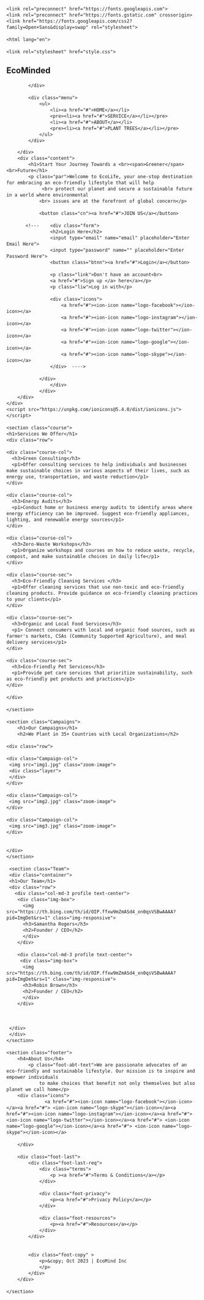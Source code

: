 <!doctype html>
<html>
<head>
    <meta charset="UTF-8">
    <meta name="viewport" content="width=device-width, initial-scale=1.0">
    <title>EcoMinded</title>

    <link rel="preconnect" href="https://fonts.googleapis.com">
    <link rel="preconnect" href="https://fonts.gstatic.com" crossorigin>
    <link href="https://fonts.googleapis.com/css2?family=Open+Sans&display=swap" rel="stylesheet">
         
    <html lang="en">

    <link rel="stylesheet" href="style.css">
</head>

<body>
    <h2 class="logo">EcoMinded</h2>
    <div class="main">
        <div class="navbar">
            <div class="icon">

            </div>

            <div class="menu">
                <ul>
                    <li><a href="#">HOME</a></li>
                    <pre><li><a href="#">SERVICE</a></li></pre>
                    <li><a href="#">ABOUT</a></li>
                    <pre><li><a href="#">PLANT TREES</a></li></pre>
                </ul>
            </div>

<!--
            <div class="search">
                <input class="srch" type="search" name="" placeholder="Type To text">
                <a href="#"> <button class="btn">Search</button></a>
            </div>
-->

        </div> 
        <div class="content">
            <h1>Start Your Journey Towards a <br><span>Greener</span> <br>Future</h1>
            <p class="par">Welcome to EcoLife, your one-stop destination for embracing an eco-friendly lifestyle that will help
                 <br> protect our planet and secure a sustainable future in a world where environmental
                <br> issues are at the forefront of global concern</p>

                <button class="cn"><a href="#">JOIN US</a></button>

           <!---    <div class="form">
                    <h2>Login Here</h2>
                    <input type="email" name="email" placeholder="Enter Email Here">
                    <input type="password" name="" placeholder="Enter Password Here">
                    <button class="btnn"><a href="#">Login</a></button>

                    <p class="link">Don't have an account<br>
                    <a href="#">Sign up </a> here</a></p>
                    <p class="liw">Log in with</p>

                    <div class="icons">
                        <a href="#"><ion-icon name="logo-facebook"></ion-icon></a>
                        <a href="#"><ion-icon name="logo-instagram"></ion-icon></a>
                        <a href="#"><ion-icon name="logo-twitter"></ion-icon></a>
                        <a href="#"><ion-icon name="logo-google"></ion-icon></a>
                        <a href="#"><ion-icon name="logo-skype"></ion-icon></a>
                    </div>  ---->

                </div>
                    </div>
                </div>
        </div>
    </div>
    <script src="https://unpkg.com/ionicons@5.4.0/dist/ionicons.js"></script>

    <section class="course">
    <h1>Services We Offer</h1>
    <div class="row">
    
    <div class="course-col">
      <h3>Green Consulting</h3>
      <p1>Offer consulting services to help individuals and businesses make sustainable choices in various aspects of their lives, such as energy use, transportation, and waste reduction</p1>
    </div>

    <div class="course-col">
      <h3>Energy Audits</h3>
      <p1>Conduct home or business energy audits to identify areas where energy efficiency can be improved. Suggest eco-friendly appliances, lighting, and renewable energy sources</p1>
    </div>

    <div class="course-col">
      <h3>Zero-Waste Workshops</h3>
      <p1>Organize workshops and courses on how to reduce waste, recycle, compost, and make sustainable choices in daily life</p1>
    </div>

    <div class="course-sec">
      <h3>Eco-Friendly Cleaning Services </h3>
      <p1>Offer cleaning services that use non-toxic and eco-friendly cleaning products. Provide guidance on eco-friendly cleaning practices to your clients</p1>
    </div>

    <div class="course-sec">
      <h3>Organic and Local Food Services</h3>
      <p1> Connect consumers with local and organic food sources, such as farmer's markets, CSAs (Community Supported Agriculture), and meal delivery services</p1>
    </div>

    <div class="course-sec">
      <h3>Eco-Friendly Pet Services</h3>
      <p1>Provide pet care services that prioritize sustainability, such as eco-friendly pet products and practices</p1>
    </div>

    </div>

    </section>

    <section class="Campaigns">
        <h1>Our Campaigns</h1>
        <h2>We Plant in 35+ Countries with Local Organizations</h2>

    <div class="row">
    
    <div class="Campaign-col">
     <img src="img1.jpg" class="zoom-image">
     <div class="layer">
     </div>
    </div>

    <div class="Campaign-col">
     <img src="img2.jpg" class="zoom-image">
    </div>

    <div class="Campaign-col">
     <img src="img3.jpg" class="zoom-image">
    </div>


    </div>
    </section>

     <section class="Team">
     <div class="container">
     <h1>Our Team</h1>
     <div class="row">
       <div class="col-md-3 profile text-center">
        <div class="img-box">
          <img src="https://th.bing.com/th/id/OIP.ffxw9mZmASd4_xn0qsVSBwAAAA?pid=ImgDet&rs=1" class="img-responsive">
          <h3>Samantha Rogers</h3>
          <h2>Founder / CEO</h2>
          </div>
        </div>

        <div class="col-md-3 profile text-center">
         <div class="img-box">
          <img src="https://th.bing.com/th/id/OIP.ffxw9mZmASd4_xn0qsVSBwAAAA?pid=ImgDet&rs=1" class="img-responsive">
          <h3>Robin Brown</h3>
          <h2>Founder / CEO</h2>
          </div>
        </div>



     </div>
     </div>
    </section>

    <section class="footer">
        <h4>About Us</h4>
            <p class="foot-abt-text">We are passionate advocates of an eco-friendly and sustainable lifestyle. Our mission is to inspire and empower individuals 
                to make choices that benefit not only themselves but also planet we call home</p>
        <div class="icons">
                  <a href="#"><ion-icon name="logo-facebook"></ion-icon></a><a href="#"> <ion-icon name="logo-skype"></ion-icon></a><a href="#"><ion-icon name="logo-instagram"></ion-icon></a><a href="#"> <ion-icon name="logo-twitter"></ion-icon></a><a href="#"> <ion-icon name="logo-google"></ion-icon></a><a href="#"> <ion-icon name="logo-skype"></ion-icon></a>
                        
        </div>
        
        <div class="foot-last">
            <div class="foot-last-req">
                <div class="terms">
                    <p ><a href="#">Terms & Conditions</a></p>
                </div>

                <div class="foot-privacy">
                    <p><a href="#">Privacy Policy</a></p>
                </div>

                <div class="foot-resources">
                    <p><a href="#">Resources</a></p>
                </div>
            </div>
            

            <div class="foot-copy" >
                <p>&copy; Oct 2023 | EcoMind Inc
                </p>
            </div>
        </div>
        
    </section>

   
</body>
</html>
